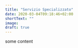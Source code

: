 ```yaml
---
title: "Servizio Specializzato"
date: 2020-03-04T09:18:46+02:00
shortText: ""
image:
draft: true
---
```


some content